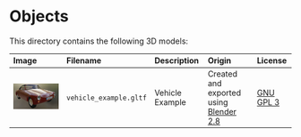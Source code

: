 Objects
=======

This directory contains the following 3D models:

| Image                                                 | Filename               | Description     | Origin                                                             | License                                               |
|:------------------------------------------------------|:-----------------------|:----------------|:-------------------------------------------------------------------|:------------------------------------------------------|
| <img src="vehicle_example.jpg" alt="vehicle_example"> | `vehicle_example.gltf` | Vehicle Example | Created and exported using [Blender 2.8](https://www.blender.org/) | [GNU GPL 3](http://www.gnu.org/licenses/gpl-3.0.html) |
